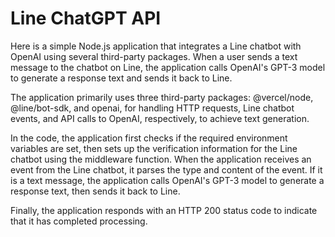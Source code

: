 # Line ChatGPT API

Here is a simple Node.js application that integrates a Line chatbot with OpenAI using several third-party packages. When a user sends a text message to the chatbot on Line, the application calls OpenAI's GPT-3 model to generate a response text and sends it back to Line.

The application primarily uses three third-party packages: @vercel/node, @line/bot-sdk, and openai, for handling HTTP requests, Line chatbot events, and API calls to OpenAI, respectively, to achieve text generation.

In the code, the application first checks if the required environment variables are set, then sets up the verification information for the Line chatbot using the middleware function. When the application receives an event from the Line chatbot, it parses the type and content of the event. If it is a text message, the application calls OpenAI's GPT-3 model to generate a response text, then sends it back to Line.

Finally, the application responds with an HTTP 200 status code to indicate that it has completed processing.
